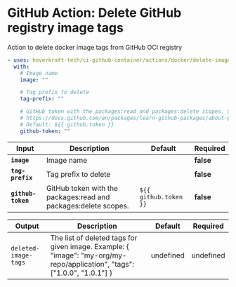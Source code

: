 <!-- start title -->

# GitHub Action: Delete GitHub registry image tags

<!-- end title -->
<!-- start description -->

Action to delete docker image tags from GitHub OCI registry

<!-- end description -->
<!-- start contents -->
<!-- end contents -->
<!-- start usage -->

```yaml
- uses: hoverkraft-tech/ci-github-container/actions/docker/delete-image-tags@v0.3.0
  with:
    # Image name
    image: ""

    # Tag prefix to delete
    tag-prefix: ""

    # GitHub token with the packages:read and packages:delete scopes. See
    # https://docs.github.com/en/packages/learn-github-packages/about-permissions-for-github-packages#about-scopes-and-permissions-for-package-registries
    # Default: ${{ github.token }}
    github-token: ""
```

<!-- end usage -->
<!-- start inputs -->

| **Input**                     | **Description**                                                 | **Default**                      | **Required** |
| ----------------------------- | --------------------------------------------------------------- | -------------------------------- | ------------ |
| **<code>image</code>**        | Image name                                                      |                                  | **false**    |
| **<code>tag-prefix</code>**   | Tag prefix to delete                                            |                                  | **false**    |
| **<code>github-token</code>** | GitHub token with the packages:read and packages:delete scopes. | <code>${{ github.token }}</code> | **false**    |

<!-- end inputs -->
<!-- start outputs -->

| **Output**                      | **Description**                                                                                                          | **Default** | **Required** |
| ------------------------------- | ------------------------------------------------------------------------------------------------------------------------ | ----------- | ------------ |
| <code>deleted-image-tags</code> | The list of deleted tags for given image. Example: { "image": "my-org/my-repo/application", "tags": ["1.0.0", "1.0.1"] } | undefined   | undefined    |

<!-- end outputs -->
<!-- start [.github/ghadocs/examples/] -->
<!-- end [.github/ghadocs/examples/] -->
